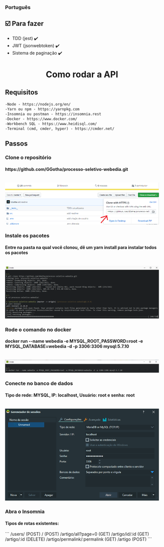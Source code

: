 <h3 align="left">
    Português
</h3>

## :ballot_box_with_check: Para fazer

- TDD (jest) :heavy_check_mark:
- JWT (jsonwebtoken) :heavy_check_mark:
- Sistema de paginação :heavy_check_mark:

<h1 align="center">
    Como rodar a API
</h1>

## Requisitos

```
-Node - https://nodejs.org/en/
-Yarn ou npm - https://yarnpkg.com
-Insomnia ou postman - https://insomnia.rest
-Docker - https://www.docker.com/
-Workbench SQL - https://www.heidisql.com/
-Terminal (cmd, cmder, hyper) - https://cmder.net/
```

## Passos

<h3>Clone o repositório</h3>
<h4>https://github.com/GGotha/processo-seletivo-webedia.git</h4>
<br>
<img src="./src/assets/readme/clone.png" alt="clone">

<h3>Instale os pacotes</h3>
<h4>Entre na pasta na qual você clonou, dê um yarn install para instalar todos os pacotes</h4>
<br>
<img src="./src/assets/readme/install.png" alt="clone">

<h3>Rode o comando no docker</h3>
<h4>docker run --name webedia -e MYSQL_ROOT_PASSWORD=root -e
    MYSQL_DATABASE=webedia -d -p 3306:3306 mysql:5.7.10</h4>
<br>
<img src="./src/assets/readme/docker.png" alt="docker">

<h3>Conecte no banco de dados</h3>
<h4>Tipo de rede: MYSQL, IP: localhost, Usuário: root e senha: root</h4>
<br>
<img src="./src/assets/readme/db.png" alt="docker">

<h3>Abra o Insomnia</h3>
<h4>Tipos de rotas existentes:</h4>
<!-- ```
/users/ (POST)
/ (POST)
/artigo/all?page=0 (GET)
/artigo/id/:id (GET)
/artigo/:id (DELETE)
/artigo/permalink/:permalink (GET)
/artigo (POST)
``` -->
```
/users/ (POST)
/ (POST)
/artigo/all?page=0 (GET)
/artigo/id/:id (GET)
/artigo/:id (DELETE)
/artigo/permalink/:permalink (GET)
/artigo (POST)
```
<br>